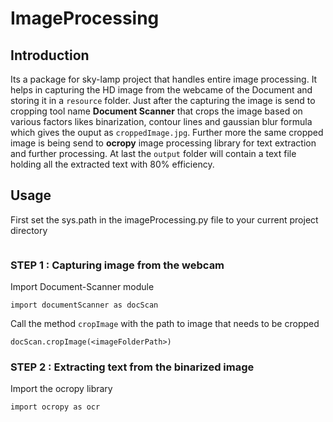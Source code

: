 # ImageProcessing
## Introduction
Its a package for sky-lamp project that handles entire image processing.
It helps in capturing the HD image from the webcame of the Document and storing it in a ```resource``` folder. Just after the capturing the image is send to cropping tool name **Document Scanner** that crops the image based on various factors likes binarization, contour lines and gaussian blur formula which gives the ouput as ```croppedImage.jpg```. Further more the same cropped image is being send to **ocropy** image processing library for text extraction and further processing. At last the ```output``` folder will contain a text file holding all the extracted text with 80% efficiency. 

## Usage

First set the sys.path in the imageProcessing.py file to your current project directory 
```sys.path.append('/home/deepnirmal/Documents/ImageProcessing/document-scanner')
```

### STEP 1 : Capturing image from the webcam
Import Document-Scanner module
```
import documentScanner as docScan
```
Call the method ```cropImage``` with the path to image that needs to be cropped
```
docScan.cropImage(<imageFolderPath>)
```
### STEP 2 : Extracting text from the binarized image
Import the ocropy library
```
import ocropy as ocr
```

